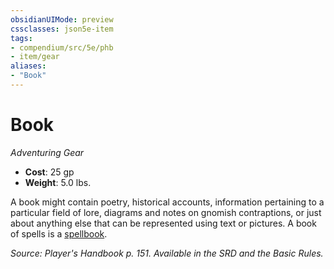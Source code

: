 ```yaml
---
obsidianUIMode: preview
cssclasses: json5e-item
tags:
- compendium/src/5e/phb
- item/gear
aliases: 
- "Book"
---
```

# Book
*Adventuring Gear*  

- **Cost**: 25 gp
- **Weight**: 5.0 lbs.

A book might contain poetry, historical accounts, information pertaining to a particular field of lore, diagrams and notes on gnomish contraptions, or just about anything else that can be represented using text or pictures. A book of spells is a [spellbook](compendium/items/spellbook.md).

*Source: Player's Handbook p. 151. Available in the SRD and the Basic Rules.*